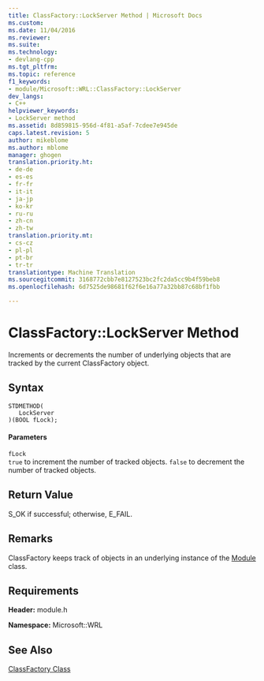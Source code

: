 ```yaml
---
title: ClassFactory::LockServer Method | Microsoft Docs
ms.custom: 
ms.date: 11/04/2016
ms.reviewer: 
ms.suite: 
ms.technology:
- devlang-cpp
ms.tgt_pltfrm: 
ms.topic: reference
f1_keywords:
- module/Microsoft::WRL::ClassFactory::LockServer
dev_langs:
- C++
helpviewer_keywords:
- LockServer method
ms.assetid: 8d859815-956d-4f81-a5af-7cdee7e945de
caps.latest.revision: 5
author: mikeblome
ms.author: mblome
manager: ghogen
translation.priority.ht:
- de-de
- es-es
- fr-fr
- it-it
- ja-jp
- ko-kr
- ru-ru
- zh-cn
- zh-tw
translation.priority.mt:
- cs-cz
- pl-pl
- pt-br
- tr-tr
translationtype: Machine Translation
ms.sourcegitcommit: 3168772cbb7e8127523bc2fc2da5cc9b4f59beb8
ms.openlocfilehash: 6d7525de98681f62f6e16a77a32bb87c68bf1fbb

---
```

# ClassFactory::LockServer Method
Increments or decrements the number of underlying objects that are tracked by the current ClassFactory object.  
  
## Syntax  
  
```  
STDMETHOD(  
   LockServer  
)(BOOL fLock);  
```  
  
#### Parameters  
 `fLock`  
 `true` to increment the number of tracked objects. `false` to decrement the number of tracked objects.  
  
## Return Value  
 S_OK if successful; otherwise, E_FAIL.  
  
## Remarks  
 ClassFactory keeps track of objects in an underlying instance of the [Module](../windows/module-class.md) class.  
  
## Requirements  
 **Header:** module.h  
  
 **Namespace:** Microsoft::WRL  
  
## See Also  
 [ClassFactory Class](../windows/classfactory-class.md)


<!--HONumber=Jan17_HO2-->


